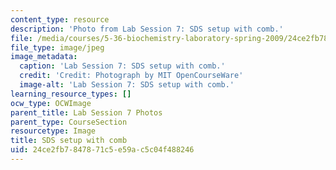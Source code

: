 ```yaml
---
content_type: resource
description: 'Photo from Lab Session 7: SDS setup with comb.'
file: /media/courses/5-36-biochemistry-laboratory-spring-2009/24ce2fb7847871c5e59ac5c04f488246_Lab7_1.jpg
file_type: image/jpeg
image_metadata:
  caption: 'Lab Session 7: SDS setup with comb.'
  credit: 'Credit: Photograph by MIT OpenCourseWare'
  image-alt: 'Lab Session 7: SDS setup with comb.'
learning_resource_types: []
ocw_type: OCWImage
parent_title: Lab Session 7 Photos
parent_type: CourseSection
resourcetype: Image
title: SDS setup with comb
uid: 24ce2fb7-8478-71c5-e59a-c5c04f488246
---
```

